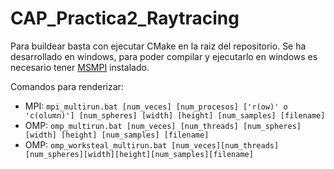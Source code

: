 # CAP_Practica2_Raytracing
Para buildear basta con ejecutar CMake en la raiz del repositorio.
Se ha desarrollado en windows, para poder compilar y ejecutarlo en windows es necesario tener [MSMPI](https://www.microsoft.com/en-us/download/details.aspx?id=105289) instalado.

Comandos para renderizar:
- MPI:
``` mpi_multirun.bat [num_veces] [num_procesos] ['r(ow)' o 'c(olumn)'] [num_spheres] [width] [height] [num_samples] [filename] ```
- OMP: 
``` omp_multirun.bat [num_veces] [num_threads] [num_spheres] [width] [height] [num_samples] [filename] ```
- OMP: 
``` omp_worksteal_multirun.bat [num_veces][num_threads][num_spheres][width][height][num_samples][filename] ```
